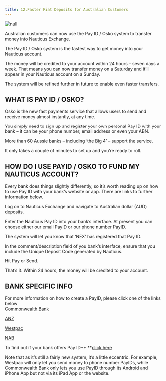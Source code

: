 ```yaml
---
title: 12.Faster Fiat Deposits for Australian Customers
---
```

![null](/docs/.vuepress/dist/nauticus-payid-v2.jpg)

Australian customers can now use the Pay ID / Osko system to transfer money into Nauticus Exchange.

The Pay ID / Osko system is the fastest way to get money into your Nauticus account.

The money will be credited to your account within 24 hours – seven days a week. That means you can now transfer money on a Saturday and it’ll appear in your Nauticus account on a Sunday.

The system will be refined further in future to enable even faster transfers.



## WHAT IS PAY ID / OSKO?



Osko is the new fast payments service that allows users to send and receive money almost instantly, at any time.

You simply need to sign up and register your own personal Pay ID with your bank – it can be your phone number, email address or even your ABN.

More than 60 Aussie banks – including ‘the Big 4’ – support the service.

It only takes a couple of minutes to set up and you’re ready to roll.



## HOW DO I USE PAYID / OSKO TO FUND MY NAUTICUS ACCOUNT?



Every bank does things slightly differently, so it’s worth reading up on how to use Pay ID with your bank’s website or app. There are links to further information below.



Log on to Nauticus Exchange and navigate to Australian dollar (AUD) deposits.



Enter the Nauticus Pay ID into your bank’s interface. At present you can choose either our email PayID or our phone number PayID.



The system will let you know that ‘NEX’ has registered that Pay ID.



In the comment/description field of you bank’s interface, ensure that you include the Unique Deposit Code generated by Nauticus.



Hit Pay or Send.



That’s it. Within 24 hours, the money will be credited to your account.



## BANK SPECIFIC INFO

For more information on how to create a PayID, please click one of the links below\
[Commonwealth Bank](https://www.commbank.com.au/digital-banking/pay-id.html)

[ANZ](https://www.anz.com.au/ways-to-bank/more/pay-id/)

[Westpac](https://www.westpac.com.au/faq/payid-how-to-create/)

[NAB](https://www.nab.com.au/personal/customer-support/payid)

To find out if your bank offers Pay ID** **[click here](https://www.nppa.com.au/find-an-institution/)

Note that as it’s still a fairly new system, it’s a little eccentric. For example, Westpac will only let you send money to phone number PayIDs, while Commonwealth Bank only lets you use PayID through its Android and iPhone App but not via its iPad App or the website.
